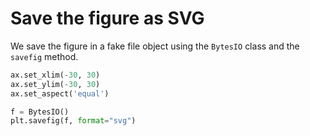# Save the figure as SVG

We save the figure in a fake file object using the `BytesIO` class and the `savefig` method.

```python
ax.set_xlim(-30, 30)
ax.set_ylim(-30, 30)
ax.set_aspect('equal')

f = BytesIO()
plt.savefig(f, format="svg")
```
